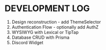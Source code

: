 # DEVELOPMENT LOG

1. Design reconstruction - add ThemeSelector
2. Authentication Flow - optionally add AuthZ
3. WYSIWYG with Lexical or TipTap
4. Database CRUD with Prisma
5. Discord Widget
